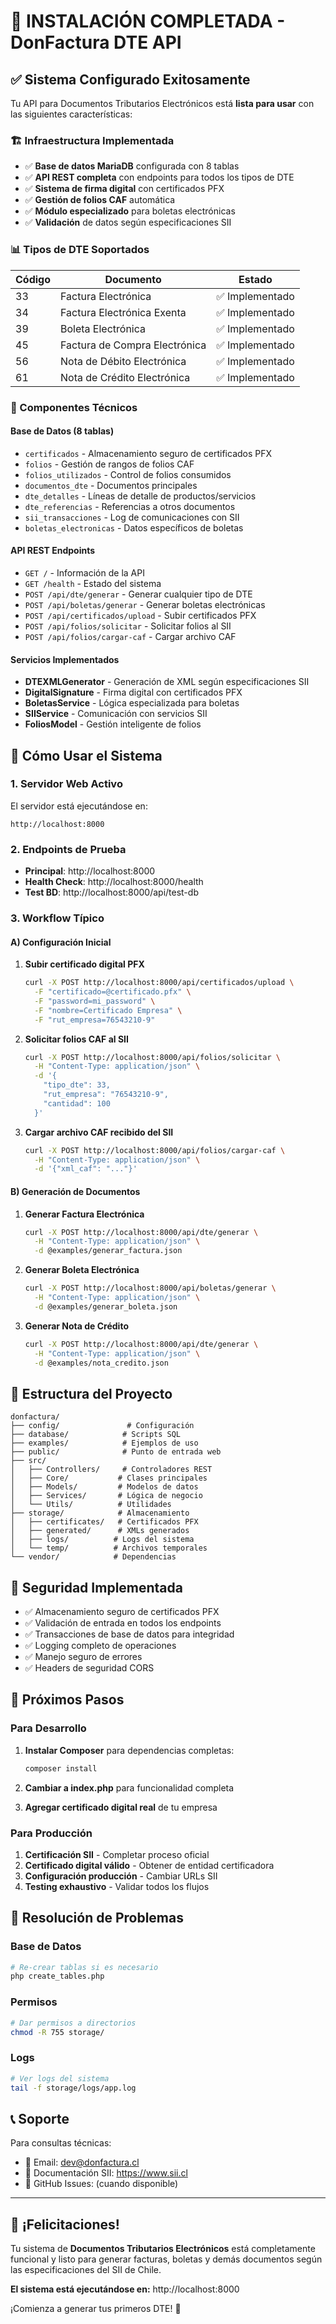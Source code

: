 # 🎉 INSTALACIÓN COMPLETADA - DonFactura DTE API

## ✅ Sistema Configurado Exitosamente

Tu API para Documentos Tributarios Electrónicos está **lista para usar** con las siguientes características:

### 🏗️ Infraestructura Implementada

- ✅ **Base de datos MariaDB** configurada con 8 tablas
- ✅ **API REST completa** con endpoints para todos los tipos de DTE
- ✅ **Sistema de firma digital** con certificados PFX
- ✅ **Gestión de folios CAF** automática
- ✅ **Módulo especializado** para boletas electrónicas
- ✅ **Validación** de datos según especificaciones SII

### 📊 Tipos de DTE Soportados

| Código | Documento | Estado |
|--------|-----------|--------|
| 33 | Factura Electrónica | ✅ Implementado |
| 34 | Factura Electrónica Exenta | ✅ Implementado |
| 39 | Boleta Electrónica | ✅ Implementado |
| 45 | Factura de Compra Electrónica | ✅ Implementado |
| 56 | Nota de Débito Electrónica | ✅ Implementado |
| 61 | Nota de Crédito Electrónica | ✅ Implementado |

### 🔧 Componentes Técnicos

#### Base de Datos (8 tablas)
- `certificados` - Almacenamiento seguro de certificados PFX
- `folios` - Gestión de rangos de folios CAF
- `folios_utilizados` - Control de folios consumidos
- `documentos_dte` - Documentos principales
- `dte_detalles` - Líneas de detalle de productos/servicios
- `dte_referencias` - Referencias a otros documentos
- `sii_transacciones` - Log de comunicaciones con SII
- `boletas_electronicas` - Datos específicos de boletas

#### API REST Endpoints
- `GET /` - Información de la API
- `GET /health` - Estado del sistema
- `POST /api/dte/generar` - Generar cualquier tipo de DTE
- `POST /api/boletas/generar` - Generar boletas electrónicas
- `POST /api/certificados/upload` - Subir certificados PFX
- `POST /api/folios/solicitar` - Solicitar folios al SII
- `POST /api/folios/cargar-caf` - Cargar archivo CAF

#### Servicios Implementados
- **DTEXMLGenerator** - Generación de XML según especificaciones SII
- **DigitalSignature** - Firma digital con certificados PFX
- **BoletasService** - Lógica especializada para boletas
- **SIIService** - Comunicación con servicios SII
- **FoliosModel** - Gestión inteligente de folios

## 🚀 Cómo Usar el Sistema

### 1. Servidor Web Activo
El servidor está ejecutándose en:
```
http://localhost:8000
```

### 2. Endpoints de Prueba
- **Principal**: http://localhost:8000
- **Health Check**: http://localhost:8000/health
- **Test BD**: http://localhost:8000/api/test-db

### 3. Workflow Típico

#### A) Configuración Inicial
1. **Subir certificado digital PFX**
   ```bash
   curl -X POST http://localhost:8000/api/certificados/upload \
     -F "certificado=@certificado.pfx" \
     -F "password=mi_password" \
     -F "nombre=Certificado Empresa" \
     -F "rut_empresa=76543210-9"
   ```

2. **Solicitar folios CAF al SII**
   ```bash
   curl -X POST http://localhost:8000/api/folios/solicitar \
     -H "Content-Type: application/json" \
     -d '{
       "tipo_dte": 33,
       "rut_empresa": "76543210-9",
       "cantidad": 100
     }'
   ```

3. **Cargar archivo CAF recibido del SII**
   ```bash
   curl -X POST http://localhost:8000/api/folios/cargar-caf \
     -H "Content-Type: application/json" \
     -d '{"xml_caf": "..."}'
   ```

#### B) Generación de Documentos

1. **Generar Factura Electrónica**
   ```bash
   curl -X POST http://localhost:8000/api/dte/generar \
     -H "Content-Type: application/json" \
     -d @examples/generar_factura.json
   ```

2. **Generar Boleta Electrónica**
   ```bash
   curl -X POST http://localhost:8000/api/boletas/generar \
     -H "Content-Type: application/json" \
     -d @examples/generar_boleta.json
   ```

3. **Generar Nota de Crédito**
   ```bash
   curl -X POST http://localhost:8000/api/dte/generar \
     -H "Content-Type: application/json" \
     -d @examples/nota_credito.json
   ```

## 📁 Estructura del Proyecto

```
donfactura/
├── config/               # Configuración
├── database/            # Scripts SQL
├── examples/            # Ejemplos de uso
├── public/              # Punto de entrada web
├── src/
│   ├── Controllers/     # Controladores REST
│   ├── Core/           # Clases principales
│   ├── Models/         # Modelos de datos
│   ├── Services/       # Lógica de negocio
│   └── Utils/          # Utilidades
├── storage/            # Almacenamiento
│   ├── certificates/   # Certificados PFX
│   ├── generated/      # XMLs generados
│   ├── logs/          # Logs del sistema
│   └── temp/          # Archivos temporales
└── vendor/            # Dependencias
```

## 🔐 Seguridad Implementada

- ✅ Almacenamiento seguro de certificados PFX
- ✅ Validación de entrada en todos los endpoints
- ✅ Transacciones de base de datos para integridad
- ✅ Logging completo de operaciones
- ✅ Manejo seguro de errores
- ✅ Headers de seguridad CORS

## 📝 Próximos Pasos

### Para Desarrollo
1. **Instalar Composer** para dependencias completas:
   ```bash
   composer install
   ```

2. **Cambiar a index.php** para funcionalidad completa

3. **Agregar certificado digital real** de tu empresa

### Para Producción
1. **Certificación SII** - Completar proceso oficial
2. **Certificado digital válido** - Obtener de entidad certificadora
3. **Configuración producción** - Cambiar URLs SII
4. **Testing exhaustivo** - Validar todos los flujos

## 🐛 Resolución de Problemas

### Base de Datos
```bash
# Re-crear tablas si es necesario
php create_tables.php
```

### Permisos
```bash
# Dar permisos a directorios
chmod -R 755 storage/
```

### Logs
```bash
# Ver logs del sistema
tail -f storage/logs/app.log
```

## 📞 Soporte

Para consultas técnicas:
- 📧 Email: dev@donfactura.cl
- 📖 Documentación SII: https://www.sii.cl
- 🔧 GitHub Issues: (cuando disponible)

---

## 🎊 ¡Felicitaciones!

Tu sistema de **Documentos Tributarios Electrónicos** está completamente funcional y listo para generar facturas, boletas y demás documentos según las especificaciones del SII de Chile.

**El sistema está ejecutándose en:** http://localhost:8000

¡Comienza a generar tus primeros DTE! 🚀
